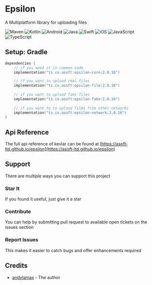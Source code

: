# Epsilon

A Multiplatform library for uploading files

![Maven](https://img.shields.io/maven-central/v/tz.co.asoft/epsilon/2.0.16?style=for-the-badge)
![Kotlin](https://img.shields.io/badge/kotlin-multiplatform-blue?style=for-the-badge&logo=kotlin&logoColor=white)
![Android](https://img.shields.io/badge/Android-3DDC84?style=for-the-badge&logo=android&logoColor=white)
![Java](https://img.shields.io/badge/java-%23ED8B00.svg?style=for-the-badge&logo=&logoColor=white)
![Swift](https://img.shields.io/badge/swift-F54A2A?style=for-the-badge&logo=swift&logoColor=white)
![iOS](https://img.shields.io/badge/iOS-000000?style=for-the-badge&logo=ios&logoColor=white)
![JavaScript](https://img.shields.io/badge/javascript-%23323330.svg?style=for-the-badge&logo=javascript&logoColor=%23F7DF1E)
![TypeScript](https://img.shields.io/badge/typescript-%23007ACC.svg?style=for-the-badge&logo=typescript&logoColor=white)

## Setup: Gradle

```kotlin
dependencies {
    // if you need it in common code
    implementation("tz.co.asoft:epsilon-core:2.0.16")

    // if you want to upload real files
    implementation("tz.co.asoft:epsilon-file:2.0.16")
    
    // if you want to upload fake files
    implementation("tz.co.asoft:epsilon-fake:2.0.16")
    
    // if you want to to upload files from other networks
    implementation("tz.co.asoft:epsilon-network:2.0.16")
}
```

## Api Reference
The full api reference of kevlar can be found at [https://asoft-ltd.github.io/epsilon](https://asoft-ltd.github.io/epsilon)

## Support

There are multiple ways you can support this project

### Star It

If you found it useful, just give it a star

### Contribute

You can help by submitting pull request to available open tickets on the issues section

### Report Issues

This makes it easier to catch bugs and offer enhancements required

## Credits

- [andylamax](https://github.com/andylamax) - The author